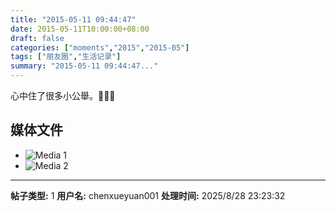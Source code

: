 ```yaml
---
title: "2015-05-11 09:44:47"
date: 2015-05-11T10:00:00+08:00
draft: false
categories: ["moments","2015","2015-05"]
tags: ["朋友圈","生活记录"]
summary: "2015-05-11 09:44:47..."
---
```


心中住了很多小公舉。👸👸👸

## 媒体文件

- ![Media 1](/Moments/photos/2015-05-11/201505110944470.jpg)
- ![Media 2](/Moments/photos/2015-05-11/201505110944471.jpg)

---

**帖子类型:** 1
**用户名:** chenxueyuan001
**处理时间:** 2025/8/28 23:23:32
